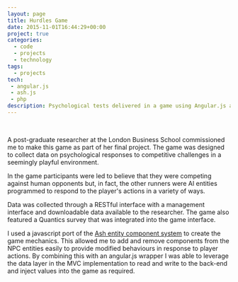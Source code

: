 ```yaml
---
layout: page
title: Hurdles Game
date: 2015-11-01T16:44:29+00:00
project: true
categories:
  - code
  - projects
  - technology
tags:
  - projects
tech:
 - angular.js
 - ash.js
 - php
description: Psychological tests delivered in a game using Angular.js and an entity component system
---
```


<div class="img_row">
	<img class="col three" src="{{ site.baseurl }}/images/heroes/hurdles.jpg" alt="" title="hurdles"/>
</div>
<br/>

A post-graduate researcher at the London Business School commissioned me to make this game as part of her final project. The game was designed to collect data on psychological responses to competitive challenges in a seemingly playful environment.

In the game participants were led to believe that they were competing against human opponents but, in fact, the other runners were AI entities programmed to respond to the player's actions in a variety of ways.

Data was collected through a RESTful interface with a management interface and downloadable data available to the researcher. The game also featured a Quantics survey that was integrated into the game interface.

I used a javascript port of the [Ash entity component system](https://github.com/brejep/ash-js) to create the game mechanics. This allowed me to add and remove components from the NPC entities easily to provide modified behaviours in response to player actions. By combining this with an angular.js wrapper I was able to leverage the data layer in the MVC implementation to read and write to the back-end and inject values into the game as required.